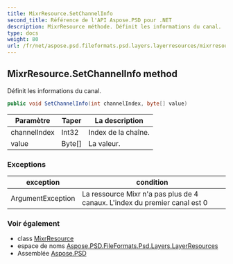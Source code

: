 ```yaml
---
title: MixrResource.SetChannelInfo
second_title: Référence de l'API Aspose.PSD pour .NET
description: MixrResource méthode. Définit les informations du canal.
type: docs
weight: 80
url: /fr/net/aspose.psd.fileformats.psd.layers.layerresources/mixrresource/setchannelinfo/
---
```

## MixrResource.SetChannelInfo method

Définit les informations du canal.

```csharp
public void SetChannelInfo(int channelIndex, byte[] value)
```

| Paramètre | Taper | La description |
| --- | --- | --- |
| channelIndex | Int32 | Index de la chaîne. |
| value | Byte[] | La valeur. |

### Exceptions

| exception | condition |
| --- | --- |
| ArgumentException | La ressource Mixr n'a pas plus de 4 canaux. L'index du premier canal est 0 |

### Voir également

* class [MixrResource](../)
* espace de noms [Aspose.PSD.FileFormats.Psd.Layers.LayerResources](../../mixrresource/)
* Assemblée [Aspose.PSD](../../../)


